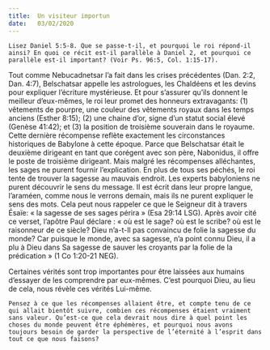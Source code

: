 ```yaml
---
title:  Un visiteur importun
date:   03/02/2020
---
```


`Lisez Daniel 5:5-8. Que se passe-t-il, et pourquoi le roi répond-il ainsi? En quoi ce récit est-il parallèle à Daniel 2, et pourquoi ce parallèle est-il important? (Voir Ps. 96:5, Col. 1:15-17).`

Tout comme Nebucadnetsar l’a fait dans les crises précédentes (Dan. 2:2, Dan. 4:7), Belschatsar appelle les astrologues, les Chaldéens et les devins pour expliquer l’écriture mystérieuse. Et pour s’assurer qu’ils donnent le meilleur d’eux-mêmes, le roi leur promet des honneurs extravagants: (1) vêtements de pourpre, une couleur des vêtements royaux dans les temps anciens (Esther 8:15); (2) une chaine d’or, signe d’un statut social élevé (Genèse 41:42); et (3) la position de troisième souverain dans le royaume. Cette dernière récompense reflète exactement les circonstances historiques de Babylone à cette époque. Parce que Belschatsar était le deuxième dirigeant en tant que corégent avec son père, Nabonidus, il offre le poste de troisième dirigeant. Mais malgré les récompenses alléchantes, les sages ne purent fournir l’explication. En plus de tous ses péchés, le roi tente de trouver la sagesse au mauvais endroit. Les experts babyloniens ne purent découvrir le sens du message. Il est écrit dans leur propre langue, l’araméen, comme nous le verrons demain, mais ils ne purent expliquer le sens des mots. Cela peut nous rappeler ce que le Seigneur dit à travers Ésaïe: « la sagesse de ses sages périra » (Esa 29:14 LSG). Après avoir cité ce verset, l’apôtre Paul déclare : « où est le sage? où est le scribe? où est le raisonneur de ce siècle? Dieu n’a-t-Il pas convaincu de folie la sagesse du monde? Car puisque le monde, avec sa sagesse, n’a point connu Dieu, il a plu à Dieu dans Sa sagesse de sauver les croyants par la folie de la prédication » (1 Co 1:20-21 NEG).

Certaines vérités sont trop importantes pour être laissées aux humains d’essayer de les comprendre par eux-mêmes. C’est pourquoi Dieu, au lieu de cela, nous révèle ces vérités Lui-même.

`Pensez à ce que les récompenses allaient être, et compte tenu de ce qui allait bientôt suivre, combien ces récompenses étaient vraiment sans valeur. Qu’est-ce que cela devrait nous dire à quel point les choses du monde peuvent être éphémères, et pourquoi nous avons toujours besoin de garder la perspective de l’éternité à l’esprit dans tout ce que nous faisons?`
